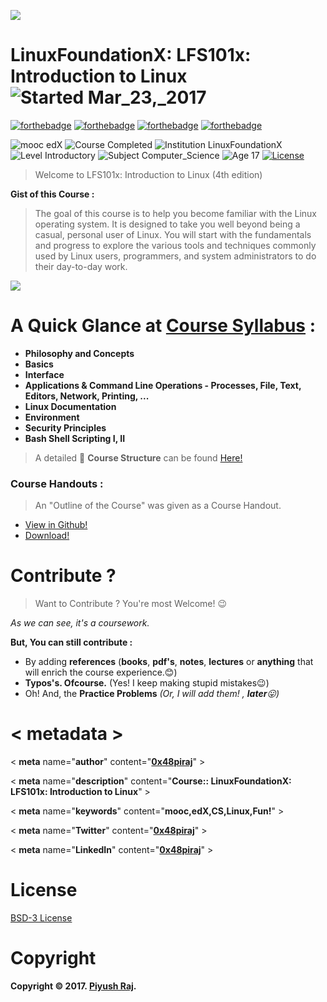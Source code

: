 ![](https://d37djvu3ytnwxt.cloudfront.net/assets/courseware/v1/7043bebde379730f702f381d4b1d4e8c/asset-v1:LinuxFoundationX+LFS101x+1T2017+type@asset+block/LF_logo_color.jpg)
# LinuxFoundationX: LFS101x: Introduction to Linux ![Started Mar_23,_2017](https://img.shields.io/badge/Started-Mar_23,_2017-orange.svg)
[![forthebadge](http://forthebadge.com/images/badges/built-with-love.svg)](http://forthebadge.com)
[![forthebadge](http://forthebadge.com/images/badges/makes-people-smile.svg)](http://forthebadge.com)
[![forthebadge](http://forthebadge.com/images/badges/powered-by-responsibility.svg)](http://forthebadge.com)
[![forthebadge](http://forthebadge.com/images/badges/winter-is-coming.svg)](http://forthebadge.com)

![mooc edX](https://img.shields.io/badge/mooc-edX-blue.svg)
![Course Completed](https://img.shields.io/badge/Course-Completed-brightgreen.svg)
![Institution LinuxFoundationX](https://img.shields.io/badge/Institution-LinuxFoundationX-red.svg)
![Level Introductory](https://img.shields.io/badge/Level-Introductory-yellow.svg)
![Subject Computer_Science](https://img.shields.io/badge/Subject-Computer_Science-FF69A4.svg)
![Age 17](https://img.shields.io/badge/Age-17-brightgreen.svg)
[![License](https://img.shields.io/badge/License-BSD%203--Clause-blue.svg)](https://github.com/0x48piraj/LinuxFoundationX-LFS101x-Introduction-to-Linux/blob/master/LICENSE)


> Welcome to LFS101x: Introduction to Linux (4th edition)


**Gist of this Course :**
> The goal of this course is to help you become familiar with the Linux operating system. It is designed to take you well beyond being a casual, personal user of Linux. You will start with the fundamentals and progress to explore the various tools and techniques commonly used by Linux users, programmers, and system administrators to do their day-to-day work.

![](https://d37djvu3ytnwxt.cloudfront.net/assets/courseware/v1/4e1a4f522ae18ac0b1d334c2076dfe70/asset-v1:LinuxFoundationX+LFS101x+1T2017+type@asset+block/LFS01_ch0_screen_02.jpg)

# A Quick Glance at [Course Syllabus](https://github.com/0x48piraj/LinuxFoundationX-LFS101x-Introduction-to-Linux/blob/master/syllabus.md) :

* **Philosophy and Concepts**
* **Basics**
* **Interface**
* **Applications & Command Line Operations - Processes, File, Text, Editors, Network, Printing, ...**
* **Linux Documentation**
* **Environment**
* **Security Principles**
* **Bash Shell Scripting I, II**
> A detailed :ledger: **Course Structure** can be found [Here!](https://github.com/0x48piraj/LinuxFoundationX-LFS101x-Introduction-to-Linux/blob/master/syllabus.md)

### Course Handouts :
> An "Outline of the Course" was given as a Course Handout.

* [View in Github!](https://github.com/0x48piraj/LinuxFoundationX-LFS101x-Introduction-to-Linux/blob/master/Course%20Handouts/LFS101x_-_Introduction_to_Linux_Outline.pdf)
* [Download!](https://github.com/0x48piraj/LinuxFoundationX-LFS101x-Introduction-to-Linux/raw/master/Course%20Handouts/LFS101x_-_Introduction_to_Linux_Outline.pdf)


# Contribute ?
> Want to Contribute ? You're most Welcome! :wink:

*As we can see, it's a coursework.*

**But, You can still contribute :**

* By adding **references** (**books**, **pdf's**, **notes**, **lectures** or **anything** that will enrich the course experience.:blush:)
* **Typos's. Ofcourse.** (Yes! I keep making stupid mistakes:wink:)
* Oh! And, the **Practice Problems** *(Or, I will add them! , **later**:stuck_out_tongue:)*

# < metadata >
  
  < **meta** name="**author**" content="**[0x48piraj](https://github.com/0x48piraj)**" >
  
  < **meta** name="**description**" content="**Course:: LinuxFoundationX: LFS101x: Introduction to Linux**" >
  
  < **meta** name="**keywords**" content="**mooc,edX,CS,Linux,Fun!**" >
  
  < **meta** name="**Twitter**" content="**[0x48piraj](https://twitter.com/0x48piraj)**" >
  
  < **meta** name="**LinkedIn**" content="**[0x48piraj](https://www.linkedin.com/in/0x48piraj/)**" >
  

# License
[BSD-3 License](https://opensource.org/licenses/BSD-3-Clause)

# Copyright
**Copyright © 2017. [Piyush Raj](https://github.com/0x48piraj).**

